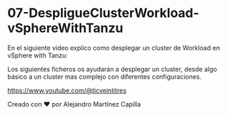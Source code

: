 # 07-DespligueClusterWorkload-vSphereWithTanzu
En el siguiente video explico como desplegar un cluster de Workload en vSphere with Tanzu:


Los siguientes ficheros os ayudarán a desplegar un cluster, desde algo básico a un cluster mas complejo con diferentes configuraciones.

https://www.youtube.com/@ticveintitres

Creado con ❤️ por Alejandro Martínez Capilla
